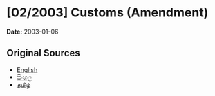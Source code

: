 # [02/2003] Customs  (Amendment)

**Date:** 2003-01-06

## Original Sources

- [English](https://documents.gov.lk/view/acts/2003/1/02-2003_E.pdf)
- [සිංහල](https://documents.gov.lk/view/acts/2003/1/02-2003_S.pdf)
- [தமிழ்](https://documents.gov.lk/view/acts/2003/1/02-2003_T.pdf)
